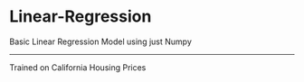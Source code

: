 # Linear-Regression
Basic Linear Regression Model using just Numpy
<hr>
Trained on California Housing Prices
